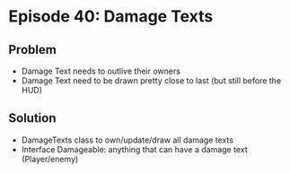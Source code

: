 Episode 40: Damage Texts
========================

Problem
--------

- Damage Text needs to outlive their owners
- Damage Text need to be drawn pretty close to last (but still before the HUD)

Solution
--------

- DamageTexts class to own/update/draw all damage texts
- Interface Damageable: anything that can have a damage text (Player/enemy)
